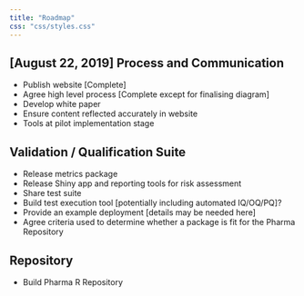 ```yaml
---
title: "Roadmap"
css: "css/styles.css"
---
```


<div class="timeline">
<div class="container left">
<div class="content">
<h2>[August 22, 2019] Process and Communication</h2>

<ul>
<li>Publish website [Complete]</li>
<li>Agree high level process [Complete except for finalising diagram]</li>
<li>Develop white paper</li>
<li>Ensure content reflected accurately in website</li>
<li>Tools at pilot implementation stage</li>
</ul>

</div>
</div>
<div class="container right">
<div class="content">
<h2>Validation / Qualification Suite</h2>

<ul>
<li>Release metrics package</li>
<li>Release Shiny app and reporting tools for risk assessment</li>
<li>Share test suite</li>
<li>Build test execution tool [potentially including automated IQ/OQ/PQ]?</li>
<li>Provide an example deployment [details may be needed here]</li>
<li>Agree criteria used to determine whether a package is fit for the Pharma Repository</li>
</ul>
</div>
</div>
<div class="container left">
<div class="content">

<h2>Repository</h2>

<ul>
<li>Build Pharma R Repository</li>
</ul>

</div>
</div>
</div>


